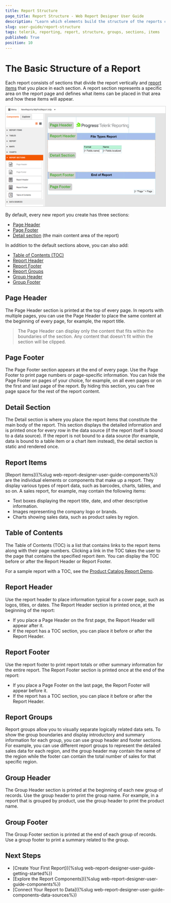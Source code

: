 ```yaml
---
title: Report Structure
page_title: Report Structure - Web Report Designer User Guide
description: "Learn which elements build the structure of the reports created in the Telerik Web Report Designer and use these report elements to convey information effectively."
slug: user-guide/report-structure
tags: telerik, reporting, report, structure, groups, sections, items
published: True
position: 10
---
```


<style>
img[alt$="><"] {
  border: 1px solid lightgrey;
}

</style>

# The Basic Structure of a Report

Each report consists of sections that divide the report vertically and [report items](#report-items) that you place in each section. A report section represents a specific area on the report page and defines what items can be placed in that area and how these items will appear.

![Report Sections - Web Report Designer User Guide - Telerik Reporting ><](./images/wrd-report-sections-callouts.png)

By default, every new report you create has three sections:

* [Page Header](#page-header)
* [Page Footer](#page-footer)
* [Detail section](#detail-section) (the main content area of the report)

In addition to the default sections above, you can also add:

* [Table of Contents (TOC)](#table-of-contents)
* [Report Header](#report-header)
* [Report Footer](#report-footer)
* [Report Groups](#report-groups)
* [Group Header](#group-header)
* [Group Footer](#group-footer)

## Page Header

The Page Header section is printed at the top of every page. In reports with multiple pages, you can use the Page Header to place the same content at the beginning of every page, for example, the report title.

>The Page Header can display only the content that fits within the boundaries of the section. Any content that doesn't fit within the section will be clipped.

## Page Footer

The Page Footer section appears at the end of every page. Use the Page Footer to print page numbers or page-specific information. You can hide the Page Footer on pages of your choice, for example, on all even pages or on the first and last page of the report. By hiding this section, you can free page space for the rest of the report content.

## Detail Section

The Detail section is where you place the report items that constitute the main body of the report. This section displays the detailed information and is printed once for every row in the data source (if the report itself is bound to a data source). If the report is not bound to a data source (for example, data is bound to a table item or a chart item instead), the detail section is static and rendered once.

## Report Items

[Report items]({%slug web-report-designer-user-guide-components%}) are the individual elements or components that make up a report. They display various types of report data, such as barcodes, charts, tables, and so on. A sales report, for example, may contain the following items:

* Text boxes displaying the report title, date, and other descriptive information.
* Images representing the company logo or brands.
* Charts showing sales data, such as product sales by region.

## Table of Contents

The Table of Contents (TOC) is a list that contains links to the report items along with their page numbers. Clicking a link in the TOC takes the user to the page that contains the specified report item. You can display the TOC before or after the Report Header or Report Footer.

For a sample report with a TOC, see the [Product Catalog Report Demo](https://demos.telerik.com/reporting/product-catalog).

## Report Header

Use the report header to place information typical for a cover page, such as logos, titles, or dates. The Report Header section is printed once, at the beginning of the report:

* If you place a Page Header on the first page, the Report Header will appear after it.
* If the report has a TOC section, you can place it before or after the Report Header.

## Report Footer

Use the report footer to print report totals or other summary information for the entire report. The Report Footer section is printed once at the end of the report:

* If you place a Page Footer on the last page, the Report Footer will appear before it.
* If the report has a TOC section, you can place it before or after the Report Header.

## Report Groups

Report groups allow you to visually separate logically related data sets. To show the group boundaries and display introductory and summary information for each group, you can use group header and footer sections. For example, you can use different report groups to represent the detailed sales data for each region, and the group header may contain the name of the region while the footer can contain the total number of sales for that specific region.

## Group Header

The Group Header section is printed at the beginning of each new group of records. Use the group header to print the group name. For example, in a report that is grouped by product, use the group header to print the product name.

## Group Footer

The Group Footer section is printed at the end of each group of records. Use a group footer to print a summary related to the group.

## Next Steps

* [Create Your First Report]({%slug web-report-designer-user-guide-getting-started%})
* [Explore the Report Components]({%slug web-report-designer-user-guide-components%})
* [Connect Your Report to Data]({%slug web-report-designer-user-guide-components-data-sources%})
